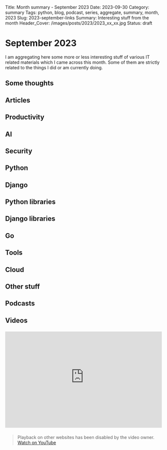 Title: Month summary - September 2023
Date: 2023-09-30
Category: summary
Tags: python, blog, podcast, series, aggregate, summary, month, 2023
Slug: 2023-september-links
Summary: Interesting stuff from the month
Header_Cover: /images/posts/2023/2023_xx_xx.jpg
Status: draft

# September 2023

I am aggregating here some more or less interesting stuff of various IT related materials which I came across this month.
Some of them are strictly related to the things I did or am currently doing.

## Some thoughts

## Articles

## Productivity

## AI

## Security

## Python

## Django

## Python libraries

## Django libraries

## Go

## Tools

## Cloud

## Other stuff

## Podcasts

## Videos

### [](https://www.youtube.com/watch?v=VIDEO_ID)

<div class="videoWrapper" style="height:0; padding-bottom:56.25%; padding-top:25px; position:relative" height="0">
    <iframe style="position:absolute; top:0; width:100%" height="100%" width="100%" src="https://www.youtube-nocookie.com/embed/VIDEO_ID" frameborder="0" allow="accelerometer; autoplay; encrypted-media; gyroscope; picture-in-picture" allowfullscreen></iframe>
</div>

### [](https://www.youtube.com/watch?v=VIDEO_ID)

> Playback on other websites has been disabled by the video owner. [Watch on YouTube](https://www.youtube.com/watch?v=VIDEO_ID)
